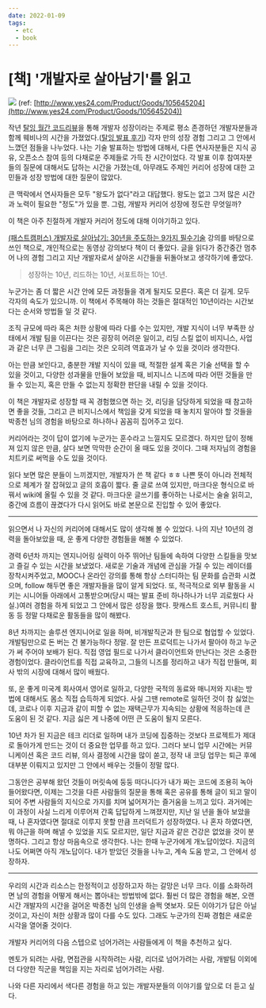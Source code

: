 ```yaml
---
date: 2022-01-09
tags:
  - etc
  - book
---
```

# [책] '개발자로 살아남기'를 읽고

![](https://user-images.githubusercontent.com/2231510/148668597-bffde87a-8b44-428a-afe1-60a4e2d60edf.jpeg)
(ref: [http://www.yes24.com/Product/Goods/105645204](http://www.yes24.com/Product/Goods/105645204))

작년 [탈잉 월간 코드리뷰](https://taling.me/vod/view/39222)을 통해 개발자 성장이라는 주제로 평소 존경하던 개발자분들과 함께 웨비나의 시간을 가졌었다.([탈잉 발표 후기](https://jiyeonseo.github.io/2021/10/04/taling-monthly-codereview-01/)) 각자 만의 성장 경험 그리고 그 안에서 느꼈던 점들을 나누었다. 나는 기술 발표하는 방법에 대해서, 다른 연사자분들은 지식 공유, 오픈소스 참여 등의 다채로운 주제들로 가득 찬 시간이었다. 각 발표 이후 참여자분들의 질문에 대해서도 답하는 시간을 가졌는데, 아무래도 주제인 커리어 성장에 대한 고민들과 성장 방법에 대한 질문이 많았다. 

큰 맥락에서 연사자들은 모두 "왕도가 없다"라고 대답했다. 왕도는 없고 그저 많은 시간과 노력이 필요한 "정도"가 있을 뿐. 그럼, 개발자 커리어 성장에 정도란 무엇일까?

이 책은 아주 친절하게 개발자 커리어 정도에 대해 이야기하고 있다. 

[(패스트캠퍼스) 개발자로 살아남기: 30년을 주도하는 9가지 필수기술](https://fastcampus.co.kr/dev_red_pjc) 강의를 바탕으로 쓰인 책으로, 개인적으로는 동영상 강의보다 책이 더 좋았다. 글을 읽다가 중간중간 멈추어 나의 경험 그리고 지난 개발자로서 살아온 시간들을 뒤돌아보고 생각하기에 좋았다. 

> 성장하는 10년, 리드하는 10년, 서포트하는 10년. 

누군가는 좀 더 짧은 시간 안에 모든 과정들을 겪게 될지도 모른다. 혹은 더 길게. 모두 각자의 속도가 있으니까. 이 책에서 주목해야 하는 것들은 절대적인 10년이라는 시간보다는 순서와 방법들 일 것 같다.

조직 규모에 따라 혹은 처한 상황에 따라 다를 수는 있지만, 개발 지식이 너무 부족한 상태에서 개발 팀을 이끈다는 것은 굉장히 어려운 일이고, 리딩 스킬 없이 비지니스, 사업과 같은 너무 큰 그림을 그리는 것은 오히려 역효과가 날 수 있을 것이라 생각한다. 

아는 만큼 보인다고, 충분한 개발 지식이 있을 때, 적절한 설계 혹은 기술 선택을 할 수 있을 것이고, 다양한 성과물을 만들어 보았을 때, 비지니스 니즈에 따라 어떤 것들을 만들 수 있는지, 혹은 만들 수 없는지 정확한 판단을 내릴 수 있을 것이다. 

이 책은 개발자로 성장할 때 꼭 경험했으면 하는 것, 리딩을 담당하게 되었을 때 참고하면 좋을 것들, 그리고 큰 비지니스에서 책임을 갖게 되었을 때 놓치지 말아야 할 것들을 박종천 님의 경험을 바탕으로 하나하나 꼼꼼히 집어주고 있다.

커리어라는 것이 답이 없기에 누군가는 훈수라고 느낄지도 모르겠다. 하지만 답이 정해져 있지 않은 만큼, 살다 보면 막막한 순간이 올 때도 있을 것이다. 그때 저자님의 경험을 치트키로 써먹을 수도 있을 것이다. 

읽다 보면 많은 분들이 느끼겠지만, 개발자가 쓴 책 같다 ㅎㅎ 나쁜 뜻이 아니라 전체적으로 체계가 잘 잡혀있고 글의 호흡이 짧다. 줄 글로 쓰여 있지만, 마크다운 형식으로 바꿔서 wiki에 올릴 수 있을 것 같다. 마크다운 글쓰기를 좋아하는 나로서는 술술 읽히고, 중간에 흐름이 끊겼다가 다시 읽어도 바로 본문으로 진입할 수 있어 좋았다.  

--- 

읽으면서 나 자신의 커리어에 대해서도 많이 생각해 볼 수 있었다. 나의 지난 10년의 경력을 돌아보았을 때, 운 좋게 다양한 경험들을 해볼 수 있었다. 

경력 6년차 까지는 엔지니어링 실력이 아주 뛰어난 팀들에 속하여 다양한 스킬들을 맛보고 즐길 수 있는 시간을 보냈었다. 새로운 기술과 개념에 관심을 가질 수 있는 레이더를 장착시켜주었고, MOOC나 온라인 강의를 통해 항상 스터디하는 팀 문화를 습관화 시켰으며, follow 해두면 좋은 개발자들을 많이 알게 되었다. 또, 적극적으로 외부 활동을 시키는 시니어들 아래에서 고통받으며(당시 때는 발표 준비 하나하나가 너무 괴로웠다 사실.)여러 경험을 하게 되었고 그 안에서 많은 성장을 했다. 팟캐스트 호스트, 커뮤니티 활동 등 정말 다채로운 활동들을 많이 해봤다. 

8년 차까지는 솔루션 엔지니어로 일을 하며, 비개발직군과 한 팀으로 협업할 수 있었다. 개발팀만으로 돈 버는 건 불가능하다 정말. 잘 만든 프로덕트는 나가서 팔아야 하고 누군가 써 주어야 보배가 된다. 직접 영업 필드로 나가서 클라이언트와 만난다는 것은 소중한 경험이었다. 클라이언트를 직접 교육하고, 그들의 니즈를 정리하고 내가 직접 만들며, 회사 밖의 시장에 대해서 많이 배웠다. 

또, 운 좋게 미국계 회사여서 영어로 일하고, 다양한 국적의 동료와 매니저와 지내는 방법에 대해서도 몸소 직접 습득하게 되었다. 사실 그땐 remote로 일하던 것이 참 싫었는데, 코로나 이후 지금과 같이 피할 수 없는 재택근무가 지속되는 상황에 적응하는데 큰 도움이 된 것 같다. 지금 싫은 게 나중에 어떤 큰 도움이 될지 모른다. 

10년 차가 된 지금은 테크 리더로 일하며 내가 코딩에 집중하는 것보다 프로젝트가 제대로 돌아가게 만드는 것이 더 중요한 업무를 하고 있다. 그러다 보니 업무 시간에는 커뮤니케이션 혹은 코드 리뷰, 의사 결정에 시간을 많이 쏟고, 정작 내 코딩 업무는 퇴근 후에 대부분 이뤄지고 있지만 그 안에서 배우는 것들이 정말 많다. 

그동안은 공부해 왔던 것들이 머릿속에 둥둥 떠다니다가 내가 짜는 코드에 조용히 녹아 들어왔다면, 이제는 그것을 다른 사람들의 질문을 통해 혹은 공유를 통해 글이 되고 말이 되어 주변 사람들의 지식으로 가지를 치며 넓어져가는 즐거움을 느끼고 있다. 과거에는 이 과정이 사실 느리게 이루어져 간혹 답답하게 느껴졌지만, 지난 일 년을 돌아 보았을 때, 나 혼자였다면 절대로 이루지 못할 만큼 프러덕트가 성장하였다. 나 혼자 하였다면, 뭐 야근을 하며 해낼 수 있었을 지도 모르지만, 일단 지금과 같은 건강은 없었을 것이 분명하다. 그리고 항상 마음속으로 생각한다. 나는 한때 누군가에게 개노답이었다. 지금의 나도 어쩌면 아직 개노답이다. 내가 받았던 것들을 나누고, 계속 도움 받고, 그 안에서 성장하자. 

--- 

우리의 시간과 리소스는 한정적이고 성장하고자 하는 갈망은 너무 크다. 이를 소화하려면 남의 경험을 어떻게 해서는 뽑아내는 방법밖에 없다. 훨씬 더 많은 경험을 해본, 오랜 시간 개발자의 시간을 걸어온 박종천 님의 인생을 슬쩍 엿보자. 모든 이야기가 답은 아닐 것이고, 자신이 처한 상황과 많이 다를 수도 있다. 그래도 누군가의 진짜 경험은 새로운 시각을 열어줄 것이다. 

개발자 커리어의 다음 스텝으로 넘어가려는 사람들에게 이 책을 추천하고 싶다. 

멘토가 되려는 사람, 면접관을 시작하려는 사람, 리더로 넘어가려는 사람, 개발팀 이외에 더 다양한 직군을 책임을 지는 자리로 넘어가려는 사람. 

나와 다른 자리에서 색다른 경험을 하고 있는 개발자분들의 이야기를 앞으로 더 듣고 싶다. 
